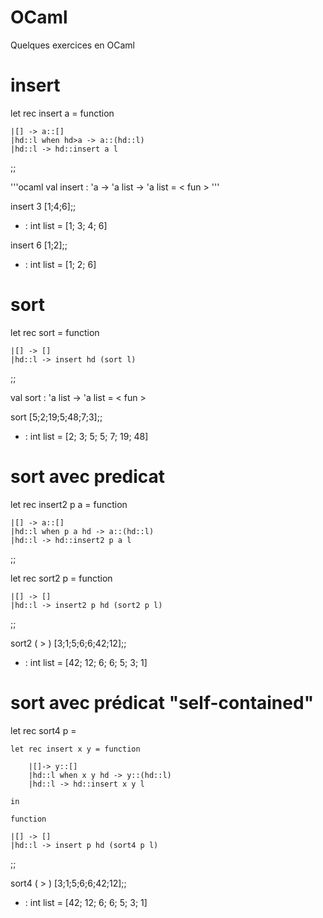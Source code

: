 # OCaml
Quelques exercices en OCaml

# insert

 let rec insert a = function
 
	|[] -> a::[]
	|hd::l when hd>a -> a::(hd::l) 
	|hd::l -> hd::insert a l
	
;;

'''ocaml
val insert : 'a -> 'a list -> 'a list = < fun >
'''

 insert 3 [1;4;6];;
- : int list = [1; 3; 4; 6]

 insert 6 [1;2];;
- : int list = [1; 2; 6]

# sort

 let rec sort = function 
 
	|[] -> []
	|hd::l -> insert hd (sort l)
	
;;

val sort : 'a list -> 'a list = < fun >

 sort [5;2;19;5;48;7;3];;
- : int list = [2; 3; 5; 5; 7; 19; 48]

# sort avec predicat

 let rec insert2 p a = function 
 
	|[] -> a::[]
	|hd::l when p a hd -> a::(hd::l)
	|hd::l -> hd::insert2 p a l
	
;;

 let rec sort2 p = function 
 
	|[] -> []
	|hd::l -> insert2 p hd (sort2 p l)
	
;;

 sort2 ( > ) [3;1;5;6;6;42;12];;
- : int list = [42; 12; 6; 6; 5; 3; 1]

# sort avec prédicat "self-contained"

 let rec sort4 p = 
 
	let rec insert x y = function 
	
		|[]-> y::[]
		|hd::l when x y hd -> y::(hd::l)
		|hd::l -> hd::insert x y l 	
		
	in 
	
	function 
	
	|[] -> []
	|hd::l -> insert p hd (sort4 p l)
	
;;

 sort4 ( > ) [3;1;5;6;6;42;12];;
- : int list = [42; 12; 6; 6; 5; 3; 1]
